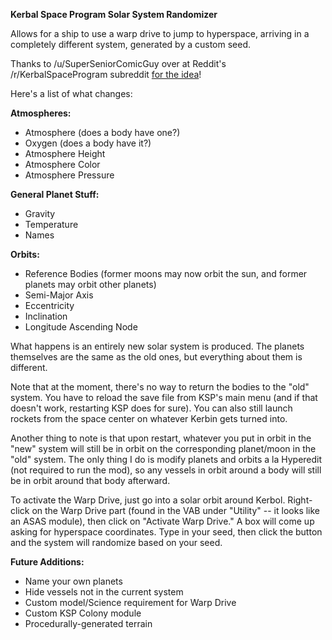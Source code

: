 **Kerbal Space Program Solar System Randomizer**

Allows for a ship to use a warp drive to jump to hyperspace, arriving in a completely different system, generated by a custom seed.

Thanks to /u/SuperSeniorComicGuy over at Reddit's /r/KerbalSpaceProgram subreddit [for the idea](http://www.reddit.com/r/KerbalSpaceProgram/comments/2jcwb1/beta_than_ever_the_future_of_ksp/clakjdc)!

Here's a list of what changes:

**Atmospheres:**  
* Atmosphere (does a body have one?)  
* Oxygen (does a body have it?)  
* Atmosphere Height  
* Atmosphere Color  
* Atmosphere Pressure

**General Planet Stuff:**  
* Gravity  
* Temperature  
* Names  

**Orbits:**  
* Reference Bodies (former moons may now orbit the sun, and former planets may orbit other planets)  
* Semi-Major Axis  
* Eccentricity  
* Inclination  
* Longitude Ascending Node  

What happens is an entirely new solar system is produced. The planets themselves are the same as the old ones, but everything about them is different.

Note that at the moment, there's no way to return the bodies to the "old" system. You have to reload the save file from KSP's main menu (and if that doesn't work, restarting KSP does for sure). You can also still launch rockets from the space center on whatever Kerbin gets turned into.

Another thing to note is that upon restart, whatever you put in orbit in the "new" system will still be in orbit on the corresponding planet/moon in the "old" system. The only thing I do is modify planets and orbits a la Hyperedit (not required to run the mod), so any vessels in orbit around a body will still be in orbit around that body afterward.

To activate the Warp Drive, just go into a solar orbit around Kerbol. Right-click on the Warp Drive part (found in the VAB under "Utility" -- it looks like an ASAS module), then click on "Activate Warp Drive." A box will come up asking for hyperspace coordinates. Type in your seed, then click the button and the system will randomize based on your seed.

**Future Additions:** 
* Name your own planets  
* Hide vessels not in the current system  
* Custom model/Science requirement for Warp Drive  
* Custom KSP Colony module  
* Procedurally-generated terrain  
